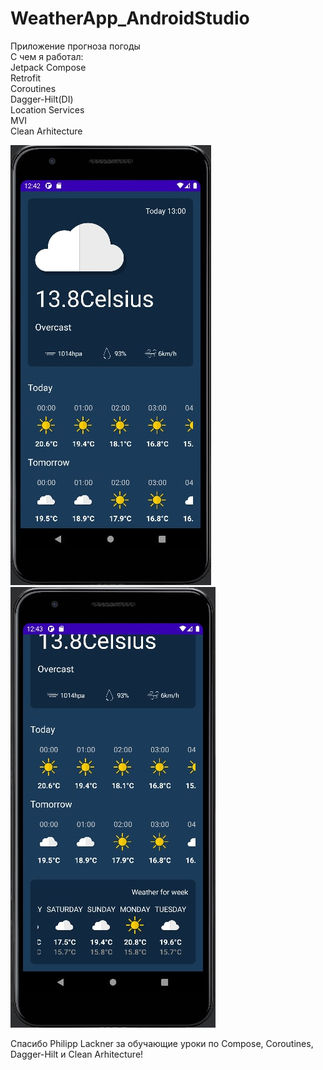 # WeatherApp_AndroidStudio
Приложение прогноза погоды  
С чем я работал:  
Jetpack Compose  
Retrofit  
Coroutines  
Dagger-Hilt(DI)  
Location Services  
MVI  
Clean Arhitecture    

![](screenshot1.jpg) ![](screenshot2.jpg)

Спасибо Philipp Lackner за обучающие уроки по Compose, Coroutines, Dagger-Hilt и Clean Arhitecture!  

